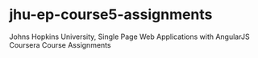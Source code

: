# jhu-ep-course5-assignments
Johns Hopkins University, Single Page Web Applications with AngularJS Coursera Course Assignments

